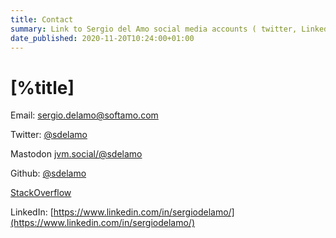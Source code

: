 ```yaml
---
title: Contact
summary: Link to Sergio del Amo social media accounts ( twitter, Linked In), email and phone.
date_published: 2020-11-20T10:24:00+01:00
---
```


# [%title]

Email: <a href="mailto:sergio.delamo@softamo.com">sergio.delamo@softamo.com</a>

Twitter: [@sdelamo](https://twitter.com/sdelamo)

Mastodon [jvm.social/@sdelamo](https://jvm.social/@sdelamo)

Github: [@sdelamo](https://github.com/sdelamo)

[StackOverflow](https://stackoverflow.com/users/2138/sergio-del-amo)

LinkedIn: [https://www.linkedin.com/in/sergiodelamo/](https://www.linkedin.com/in/sergiodelamo/)
